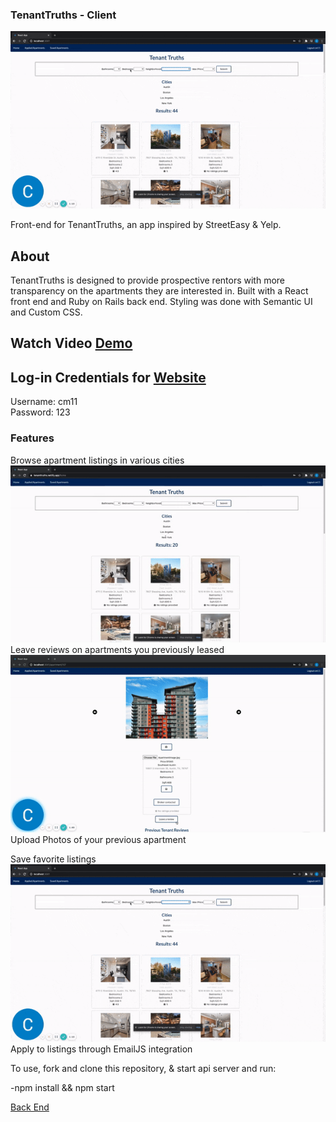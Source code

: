 ### TenantTruths - Client<br />

![](tenanttruths.gif)




Front-end for TenantTruths, an app inspired by StreetEasy & Yelp.

## About
TenantTruths is designed to provide prospective rentors with more transparency on the apartments they are interested in. 
Built with a React front end and Ruby on Rails back end. Styling was done with Semantic UI and Custom CSS.

## Watch Video [Demo](https://www.loom.com/share/c999bfbd86124f1f8ea8418b6e252fa2) </br>
## Log-in Credentials for [Website](https://tenanttruths.netlify.app/)  <br />
Username: cm11 <br />
Password: 123 <br />


### Features<br />
Browse apartment listings in various cities<br />
![](CityFilter.gif)
<br/>
Leave reviews on apartments you previously leased<br />
![](LeaveReview.gif)
Upload Photos of your previous apartment<br />

Save favorite listings<br />
![](tenanttruths.gif)
Apply to listings through EmailJS integration<br />

To use, fork and clone this repository, & start api server and run:

-npm install && npm start

[Back End](https://github.com/cmur11/apartmentreview_backend)
